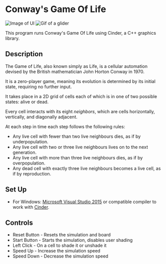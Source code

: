 # Conway's Game Of Life
![Image of UI](https://i.imgur.com/VHR1lf5.png)
![Gif of a glider](https://i.imgur.com/t1OJW8K.gif)

This program runs Conway's Game Of Life using Cinder, a C++ graphics library.

## Description

The Game of Life, also known simply as Life, is a cellular automation
devised by the British mathematician John Horton Conway in 1970.

It is a zero-player game, meaning its evolution is determined by its
initial state, requiring no further input.

It takes place in a 2D grid of cells each of which is in one of two possible
states: alive or dead.

Every cell interacts with its eight *neighbors*, which are cells horizontally,
vertically, and diagonally adjacent.

At each step in time each step follows the following rules:

* Any live cell with fewer than two live neighbours dies, as if by underpopulation.
* Any live cell with two or three live neighbours lives on to the next generation.
* Any live cell with more than three live neighbours dies, as if by overpopulation.
* Any dead cell with exactly three live neighbours becomes a live cell, as if by reproduction.

## Set Up
  - For Windows: [Microsoft Visual Studio 2015][visual-studio] or compatible compiler to work
with [Cinder][cinder].
    
    
[cinder]: https://libcinder.org/
[visual-studio]: https://docs.microsoft.com/en-us/visualstudio/releasenotes/vs2015-update3-vs

## Controls
 - Reset Button - Resets the simulation and board
 - Start Button - Starts the simulation, disables user shading
 - Left Click - On a cell to shade it or unshade it
 - Speed Up - Increase the simulation speed
 - Speed Down - Decrease the simulation speed